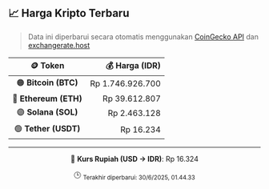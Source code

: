 

<!-- HARGA_KRIPTO -->
## 📈 Harga Kripto Terbaru

> Data ini diperbarui secara otomatis menggunakan [CoinGecko API](https://www.coingecko.com/) dan [exchangerate.host](https://exchangerate.host/)

<div align="center">

| 🪙 Token | 💰 Harga (IDR) |
|:------:|---------------:|
| 🟠 **Bitcoin (BTC)**   | Rp 1.746.926.700 |
| 🔵 **Ethereum (ETH)**  | Rp 39.612.807 |
| 🟣 **Solana (SOL)**    | Rp 2.463.128 |
| 🟢 **Tether (USDT)**   | Rp 16.234 |

---

💱 **Kurs Rupiah (USD → IDR)**: Rp 16.324

🕒 <sub>Terakhir diperbarui: 30/6/2025, 01.44.33</sub>

</div>
<!-- /HARGA_KRIPTO -->